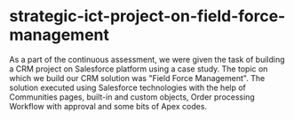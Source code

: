 # strategic-ict-project-on-field-force-management
As a part of the continuous assessment, we were given the task of building a CRM project on Salesforce platform using a case study. The topic on which we build our CRM solution was "Field Force Management". The solution executed using Salesforce technologies with the help of Communities pages, built-in and custom objects, Order processing Workflow with approval and some bits of Apex codes.

